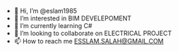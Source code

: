 - 👋 Hi, I’m @eslam1985
- 👀 I’m interested in BIM DEVELEPOMENT
- 🌱 I’m currently learning C#
- 💞️ I’m looking to collaborate on ELECTRICAL PROJECT
- 📫 How to reach me ESSLAM.SALAH@GMAIL.COM

<!---
eslam1985/eslam1985 is a ✨ special ✨ repository because its `README.md` (this file) appears on your GitHub profile.
You can click the Preview link to take a look at your changes.
--->
